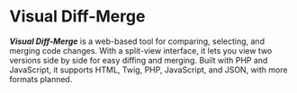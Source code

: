 # Visual Diff-Merge
***Visual Diff-Merge*** is a web-based tool for comparing, selecting, and merging code changes. With a split-view interface, it lets you view two versions side by side for easy diffing and merging. Built with PHP and JavaScript, it supports HTML, Twig, PHP, JavaScript, and JSON, with more formats planned.
